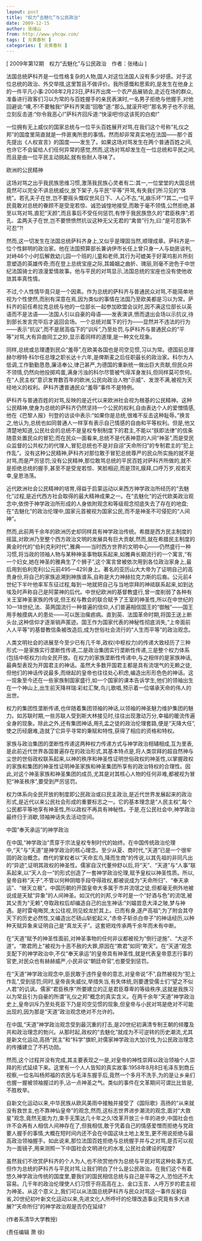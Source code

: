 ```yaml
---
layout: post
title: "权力“去魅化”与公民政治"
date: 2009-12-15
author: 张绪山
from: http://www.yhcqw.com/
tags: [ 炎黄春秋 ]
categories: [ 炎黄春秋 ]
---
```



[ 2009年第12期　权力“去魅化”与公民政治　作者：张绪山 ]


法国总统萨科齐是一位性格复杂的人物,国人对这位法国人没有多少好感。对于这位总统的政治、外交举措,这里暂且不做评价。我所感慨和思索的,是发生在他身上的一件平凡小事:2008年2月23日,萨科齐出席一个农产品展销会,走近在场的群众,准备进行政客们习以为常的与百姓握手的亲民表演时,一名男子拒绝与他握手,对他回避说:“噢,不!不要触我!”萨科齐笑面“回敬”道:“那么,就滚开吧!”那名男子也不示弱,立刻反击道:“你令我恶心!”萨科齐回斥道:“快滚吧!你这该死的白痴!”


一位拥有无上威仪的国家总统与一位平头百姓展开对骂,在我们这个号称“礼仪之邦”的国度里简直就是一件匪夷所思的事情。然而却非常真实地在法国——那个首先提出《人权宣言》的国度——发生了。如果这场对骂发生在两个普通百姓之间,也许它不会留给人们任何异常的感觉,然而,这场对骂却发生在一位总统和平民之间,而且是由一位平民主动挑起,就有些耐人寻味了。

欧洲的公民精神


这场对骂之出乎我民族思维习惯,激荡我民族心灵者有二:其一,一位堂堂的大国总统竟然可以完全不讲总统威仪,放下架子,与平民“平等”开骂,有失我们所习见的“体统”。若孔夫子在世,岂不要摇头慨叹世风日下、人心不古,“礼崩乐坏”?其二,一位平民竟敢对总统的眷顾不是受宠若惊、诚恐诚惶地接受,而敢于毫不领情,公然拒绝,甚至以骂对骂,直犯“天颜”,而且事后不受任何惩罚,有悖于我民族悠久的“君臣秩序”;若孔、孟两夫子在世,岂不要愤愤然抗议这种无父无君的“禽兽”行为,曰:“是可忍孰不可忍”?!


然而,这一切发生在法国总统萨科齐身上,又似乎是理固当然,顺理成章。萨科齐是一位个性鲜明的政治家。他在法国预算部长兼讷伊市长任上曾只身一人与劫匪谈判,对峙46个小时后解救幼儿园一个班的儿童和老师,其行为可媲美于好莱坞影片所刻意塑造的英雄传奇;而在登上总统宝座之际,其婚姻之曲折、瑰丽,则毫不逊色于中世纪法国骑士的浪漫爱情故事。他与平民的对骂显示,法国总统的宝座也没有使他收敛其率真性情。


不过,个人性情毕竟只是一个因素。作为总统的萨科齐与普通民众对骂,不能简单地视为个性使然,而别有深意在焉,因为类似的事情在法国乃至欧美都是习以为常。萨科齐的前任希拉克总统与他的一位部长一起参加欧盟会议时,因不满这位部长以英语而不是法语——法国人引以自豪的母语——发表演讲,愤而退出会场以示抗议,待到部长发言完毕后才返回会场。一个总统对属下的行为——显然并不违法的行为——表示“抗议”,而不是居高临下的“训斥”,乃至处罚,与萨科齐与普通民众的“平等”对骂,大有异曲同工之妙,显示着同样的道理,是一种文化现象。


同样,总统或总理遭到民众“羞辱”,在欧美各国也是司空见惯,习以为常。德国前总理赫尔穆特·科尔任总理之职长达十六年,是俾斯麦之后任职最长的政治家。科尔为人低调,工作勤勤恳恳,廉洁奉公,律己甚严,为德国的重新统一做出巨大贡献,但民众并不领情,仍然向他投掷鸡蛋,满身污浊的科尔尽管被气得浑身发抖,但同样莫可奈何。在“人民主权”意识发育数百年的欧洲,公民向政治人物“示威”、发泄不满,被视为天经地义的权利。萨科齐遭普通民众“羞辱”事件不是特例。


萨科齐与普通百姓的对骂,反映的是近代以来欧洲社会视为根基的公民精神。这种公民精神,使身为总统的萨科齐仍然坚持一个公民的权利,自由表达个人的爱憎情感,他在《巴黎人报》刊登的访谈中表示:“如果你是总统,很难不反击这种耻辱。”换言之,他认为,总统也如同普通人一样享有表示自己情感的自由和平等权利。但是,他又清楚地知道,公民社会的总统不是皇权专制制度下的君主,不能以“朕即法律”的信条随意处置民众的冒犯;而在民众一面看来,总统不是代表神意的人间“神圣”,而是受民众监督的公共权力的代理人,冒犯总统也不是对自诩“天命所归”的专制君主的“犯上作乱”。没有这种公民精神,萨科齐对那位敢于冒犯总统尊严的民众所实施的就不是对骂,而是严厉惩罚;没有公民精神,那位敢骂总统的平民百姓对萨科齐所做的,就不是拒绝总统的握手,甚至不是受宠若惊、笑脸相迎,而是顶礼膜拜,口呼万岁,视若天幸,皇恩浩荡。


近代欧洲社会公民精神的培育,得益于启蒙运动以来西方神学政治所经历的“去魅化”过程,是近代西方社会取得的最大精神成果之一。在“去魅化”的近代欧美政治观念中,依傍于神学政治所形成的人身依附观念和等级观念彻底失去了存在的地盘;在“去魅化”的政治伦理中,国家元首被视为国家公民,而不是神圣不可侵犯的“人间神”。


然而,此前两千余年的欧洲历史却同样具有神学政治传统。希腊是西方民主制度的摇篮,对欧洲乃至整个西方政治文明的发展具有巨大贡献,然而,就在希腊民主制度的黄金时代的“伯利克利时代”,雅典——当时西方世界的文明中心——仍然盛行一种习惯,将当政的领袖人物与某种神圣事物联系起来,如雅典长期流行的一个寓言,“有一个妇女,她在神圣的雅典生了个狮子”,这个寓言曾被依次用到各位政治家身上,最后用到伯利克利(公元前495—429)身上。著名的亚历山大大帝为了证明自己的高贵身份,将自己的家族追溯到神族谱系,自称是大力神赫拉克力斯的后裔。公元前4世纪下半叶他率军东征过程,每到一地就把自己与当地崇拜的神祗联系起来,如到达埃及时声称自己是阿蒙神的后代。中世纪欧洲的基督教盛行,曾一度削弱了各种有关王室神圣家族的传说,但王权与教会的联合赋予了王室的神圣性,所以在中世纪的10—18世纪,法、英两国流行一种普遍的信仰,人们普遍相信国王的“御触”——国王用手触摸病人的患处——可以医治瘰疬病。直到英、法国革命时期,将国王送上断头台,这种信仰才逐渐销声匿迹。国王作为国家代表的神秘性彻底消失,“上帝面前人人平等”的基督教信条被改造后,成为世俗社会流行的“人生而平等”的政治观念。


人类文明社会的进展至今至少已有几千年,政权(中枢权力)的传递大致经历了三种形式:一是家族实行垄断性传递,二是政治集团实行垄断性传递,三是整个权力体系(包括中枢权力)向全民开放。在权力的家族垄断性传递中,与之相伴的是家族神话,最典型表现为开国君主的神话。虽然大多数开国君主都是具有流氓气的无赖之徒,但他们的神话传说最多,而继起的皇帝也往往处心积虑,编造出形形色色的神话。这一现象至今还在一些家族制国家盛行,如一个国家的课本告诉学生,他们的领袖出生在一个神山上,出生前天降祥瑞:彩虹汇聚,鸟儿歌唱,预示着一位堪承天命的伟人的出世。


权力的集团性垄断传递,也伴随着集团领袖的神话,以领袖的神圣魅力维护集团的魅力。如苏联时期,一些苏联人受到斯大林接见时,往往出现激动万分,幸福的暖流传遍全身的现象。除此之外,还有集团神话,用孔孟之徒的政治伦理套路,便是“天降大任”,使之历经磨难,造就了它异乎寻常的秉赋和特性,获得了相应的资格和特权。


家族与政治集团的垄断性传递这两种权力传递方式与神学政治相辅相成,互为里表,是此前近代世界各国普遍存在的政治形式,其基本特点是,将人类崇拜的超自然神与尘世的世俗政权联系起来,以神的秩序和神圣性证明世俗政权的神圣性,以掌握政权的家族和集团的神圣性证明神圣家族和神圣集团所享有的政治特权的合理性。因此,对这个神圣家族和神圣集团的成员,尤其是对其核心人物的任何非难,都被视为冒犯“神圣秩序”,要受到严厉惩罚。


权力体系向全民开放的制度即公民政治或曰民主政治,是近代世界发展起来的政治形式,是近代以来公民社会形成的重要标志之一。它的基本理念是“人民主权”,每个公民都平等地享有神圣性,所以政权不再具有神秘性。于是,在公民社会中,神学政治最终归于消歇,领袖神话失去活动空间。

中国“奉天承运”的神学政治


在中国,“神学政治”贯穿于宗法皇权专制时代的始终。在中国传统政治伦理中,“天”与“天道”是神学政治的核心理念。至少从夏、商时代,“天道”已是一个很牢固的政治概念。商代的掌权者以“天命玄鸟,降而生商”的传说,以其先祖的非同凡出的“异迹”,证明其政权的神圣性。儒家自汉代董仲舒以后,将“天”、“天道”与“人事”联系起来,以“天人合一”的形式创造了一套神学政治伦理,赋予皇权以神圣性质。所以,皇帝自称“天子”,不管以何种阴暗手段夺得政权,都被说成为“天命所归”、“奉天承运”、“继天立极”。中国历朝的开国皇帝大多属于市井流氓之徒,但都毫无例外地被说成是天赋“异象”的人间神圣。如汉代的刘邦,少年时是一个“好酒与色”的流氓,被其父责为“无赖”,夺取政权后却编造自己的出生神话:“刘媪尝息大泽之陂,梦与神遇。是时雷电晦冥,太公往视,则见蛟龙於其上。已而有身,遂产高祖”;为了附会其夺天下的历史必然性,又编造出芒砀山斩蛇起义,“赤帝子斩杀白帝子”的神话经历,以种种天赋异象来证明自己是“真龙天子”。这套把戏传承两千余年而未有中断。


在“天道”赋予的神圣性面前,对神圣事物的任何非议都被视为“倒行逆施”、“大逆不道”。“欺君罔上”被视为十恶不赦的大罪,原因在“欺君”如同“欺天”。在“天道”观念支配下的神学政治中,不仅“奉天承运”的皇帝具有神圣性,就是代表皇帝意志行事的官吏,对民众也有赫赫威严,小民非议“朝廷命官”,也要受到惩罚。


在“天道”神学政治观念中,臣民敢于违忤皇帝的意志,对皇帝说“不”,自然被视为“犯上作乱”,受到惩罚;同时,皇帝丧失威仪,举措失当,有失体统,则要遭受儒士们“望之不似人君”的讥讽。儒家“君臣秩序”所要建立的正是君臣尊卑的等级秩序,这就是我族习以为常且引为自豪的所谓“礼仪之邦”概念的真实含义。在两千余年“天道”神学政治史上,皇帝训斥乃至处死臣下乃是司空见惯的现象,但皇帝与小民对骂是绝对不可能出现的,因为那是“天道”政治观念绝对不允许的。


在中国,“天道”神学政治观念受到最沉重的打击,是20世纪初满清专制王朝的倾覆及共和政治理念的勃兴。从那时起,政权的“去魅化”就成为不可逆转的历史潮流,尤其是新文化运动,高扬“民主”和“科学”旗帜,对儒家神学政治大加讨伐,为公民政治理念的传播建立了不朽功勋。


然而,这个过程并没有完成,其主要表现之一是,对皇帝的神性崇拜以政治领袖个人崇拜的形式延续下来。这里有一个人人皆知的真实故事:1958年8月8日毛泽东到商丘视察,一位名叫杨邦福的农民与毛泽东握手后,竟然一个多月不洗手,为的是让乡亲们也握一握被领袖握过的手,沾一点神圣之气。类似的事件在文革期间可谓比比皆是,不胜枚举。


自新文化运动以来,中华民族从欧风美雨中接触并接受了《国际歌》高扬的“从来就没有救世主,也不靠神仙皇帝”的观念,然而,这标志世界进步潮流的观念,面对“大救星”观念,竟然无能为力,束手无策达几十年之久!改革开放三十年的进步,中国社会也许不会再有人相信人间神存在了,但我相信,敢于凭着自己的情感爱憎而拒绝与党政要人握手的事情,大概在短时间内还不会在中国这块土地上发生,更不用说拒绝与最高政治领袖握手。如此说来,那位法国百姓拒绝与总统握手并与之对骂,是否可以视为一面镜子,用来测照一下中国社会文明进化的水准,公民社会建设的程度?


虽然我们不欣赏萨科齐的个人为人,也不欣赏他作为总统与平民对骂这种处事方式,但作为总统的萨科齐与平民对骂,让我们明白了什么是公民政治。在我们这个有着悠久神学政治传统的国度里,要我们的国民相信总统与自己是平等之人,恐怕还不太容易。几千年的政治伦理使人们习惯于将高高在上、金口玉言、人呼万岁的君主视为神圣。从这个意义上,我们可以从法国总统萨科齐与民众对骂这一事件反躬自省,20世纪初叶新文化运动以来,先进文化人所呼吁的伦理改造事业究竟有多大进展?“天命所归”的神学政治观是否仍在延续?

(作者系清华大学教授)

(责任编辑 萧 徐)


